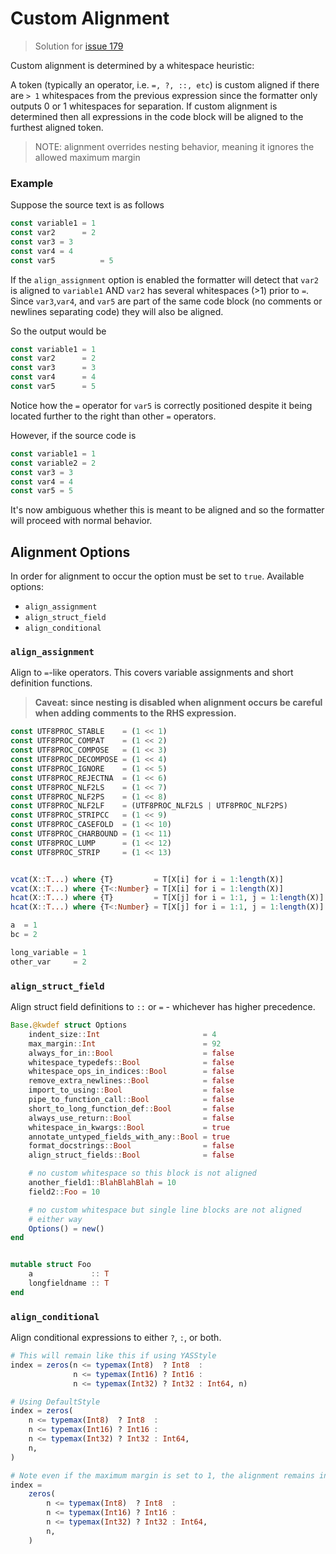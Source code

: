 # Custom Alignment

> Solution for [issue 179](https://github.com/domluna/JuliaFormatter.jl/issues/179)

Custom alignment is determined by a whitespace heuristic:

A token (typically an operator, i.e. `=, ?, ::, etc`) is custom aligned if there are 
`> 1` whitespaces from the previous expression since the formatter only outputs 
0 or 1 whitespaces for separation. If custom alignment is determined then all
expressions in the code block will be aligned to the furthest aligned token.

> NOTE: alignment overrides nesting behavior, meaning it ignores the allowed maximum margin

### Example

Suppose the source text is as follows

```julia
const variable1 = 1
const var2      = 2
const var3 = 3
const var4 = 4
const var5          = 5
```

If the `align_assignment` option is enabled the formatter will detect that `var2`
is aligned to `variable1` AND `var2` has several whitespaces (>1) prior to
`=`. Since `var3`,`var4`, and `var5` are part of the same code block (no comments
or newlines separating code) they will also be aligned.

So the output would be

```julia
const variable1 = 1
const var2      = 2
const var3      = 3
const var4      = 4
const var5      = 5
```

Notice how the `=` operator for `var5` is correctly positioned
despite it being located further to the right than other `=` operators.

However, if the source code is

```julia
const variable1 = 1
const variable2 = 2
const var3 = 3
const var4 = 4
const var5 = 5
```

It's now ambiguous whether this is meant to be aligned and so the formatter will
proceed with normal behavior.

## Alignment Options

In order for alignment to occur the option must be set to `true`. Available options:

- `align_assignment`
- `align_struct_field`
- `align_conditional`

### `align_assignment`

Align to `=`-like operators. This covers variable assignments and short definition functions.

> **Caveat: since nesting is disabled when alignment occurs be careful when adding comments to the RHS expression.**

```julia
const UTF8PROC_STABLE    = (1 << 1)
const UTF8PROC_COMPAT    = (1 << 2)
const UTF8PROC_COMPOSE   = (1 << 3)
const UTF8PROC_DECOMPOSE = (1 << 4)
const UTF8PROC_IGNORE    = (1 << 5)
const UTF8PROC_REJECTNA  = (1 << 6)
const UTF8PROC_NLF2LS    = (1 << 7)
const UTF8PROC_NLF2PS    = (1 << 8)
const UTF8PROC_NLF2LF    = (UTF8PROC_NLF2LS | UTF8PROC_NLF2PS)
const UTF8PROC_STRIPCC   = (1 << 9)
const UTF8PROC_CASEFOLD  = (1 << 10)
const UTF8PROC_CHARBOUND = (1 << 11)
const UTF8PROC_LUMP      = (1 << 12)
const UTF8PROC_STRIP     = (1 << 13)


vcat(X::T...) where {T}         = T[X[i] for i = 1:length(X)]
vcat(X::T...) where {T<:Number} = T[X[i] for i = 1:length(X)]
hcat(X::T...) where {T}         = T[X[j] for i = 1:1, j = 1:length(X)]
hcat(X::T...) where {T<:Number} = T[X[j] for i = 1:1, j = 1:length(X)]

a  = 1
bc = 2

long_variable = 1
other_var     = 2
```

### `align_struct_field`

Align struct field definitions to `::` or `=` - whichever has higher precedence.

```julia
Base.@kwdef struct Options
    indent_size::Int                       = 4
    max_margin::Int                        = 92
    always_for_in::Bool                    = false
    whitespace_typedefs::Bool              = false
    whitespace_ops_in_indices::Bool        = false
    remove_extra_newlines::Bool            = false
    import_to_using::Bool                  = false
    pipe_to_function_call::Bool            = false
    short_to_long_function_def::Bool       = false
    always_use_return::Bool                = false
    whitespace_in_kwargs::Bool             = true
    annotate_untyped_fields_with_any::Bool = true
    format_docstrings::Bool                = false
    align_struct_fields::Bool              = false

    # no custom whitespace so this block is not aligned
    another_field1::BlahBlahBlah = 10
    field2::Foo = 10

    # no custom whitespace but single line blocks are not aligned
    # either way
    Options() = new()
end


mutable struct Foo
    a             :: T
    longfieldname :: T
end
```

### `align_conditional`

Align conditional expressions to either `?`, `:`, or both.

```julia
# This will remain like this if using YASStyle
index = zeros(n <= typemax(Int8)  ? Int8  :
              n <= typemax(Int16) ? Int16 :
              n <= typemax(Int32) ? Int32 : Int64, n)

# Using DefaultStyle
index = zeros(
    n <= typemax(Int8)  ? Int8  :
    n <= typemax(Int16) ? Int16 :
    n <= typemax(Int32) ? Int32 : Int64,
    n,
)

# Note even if the maximum margin is set to 1, the alignment remains intact
index = 
    zeros(
        n <= typemax(Int8)  ? Int8  :
        n <= typemax(Int16) ? Int16 :
        n <= typemax(Int32) ? Int32 : Int64,
        n,
    )

```
